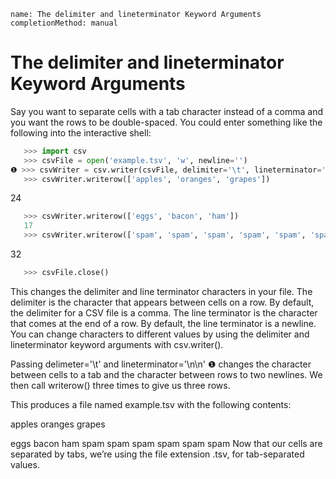 ```ngMeta
name: The delimiter and lineterminator Keyword Arguments
completionMethod: manual
```
# The delimiter and lineterminator Keyword Arguments
Say you want to separate cells with a tab character instead of a comma and you want the rows to be double-spaced. You could enter something like the following into the interactive shell:

```python
   >>> import csv
   >>> csvFile = open('example.tsv', 'w', newline='')
❶ >>> csvWriter = csv.writer(csvFile, delimiter='\t', lineterminator='\n\n')
   >>> csvWriter.writerow(['apples', 'oranges', 'grapes'])
```
   24
```python
   >>> csvWriter.writerow(['eggs', 'bacon', 'ham'])
   17
   >>> csvWriter.writerow(['spam', 'spam', 'spam', 'spam', 'spam', 'spam'])
```
   32
```python
   >>> csvFile.close()
```
This changes the delimiter and line terminator characters in your file. The delimiter is the character that appears between cells on a row. By default, the delimiter for a CSV file is a comma. The line terminator is the character that comes at the end of a row. By default, the line terminator is a newline. You can change characters to different values by using the delimiter and lineterminator keyword arguments with csv.writer().

Passing delimeter='\t' and lineterminator='\n\n' ❶ changes the character between cells to a tab and the character between rows to two newlines. We then call writerow() three times to give us three rows.

This produces a file named example.tsv with the following contents:


apples  oranges grapes

eggs    bacon   ham
spam    spam    spam    spam    spam    spam
Now that our cells are separated by tabs, we’re using the file extension .tsv, for tab-separated values.